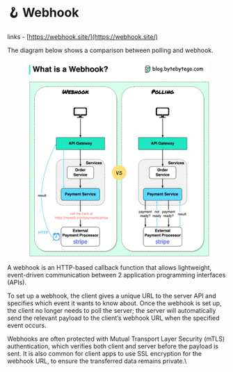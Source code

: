 # 🪝 Webhook

links - [https://webhook.site/](https://webhook.site/)

The diagram below shows a comparison between polling and webhook.

<figure><img src="../../../.gitbook/assets/14369.png" alt=""><figcaption></figcaption></figure>

A webhook is an HTTP-based callback function that allows lightweight, event-driven communication between 2 application programming interfaces (APIs).

To set up a webhook, the client gives a unique URL to the server API and specifies which event it wants to know about. Once the webhook is set up, the client no longer needs to poll the server; the server will automatically send the relevant payload to the client’s webhook URL when the specified event occurs.&#x20;

Webhooks are often protected with Mutual Transport Layer Security (mTLS) authentication, which verifies both client and server before the payload is sent. It is also common for client apps to use SSL encryption for the webhook URL, to ensure the transferred data remains private.\
